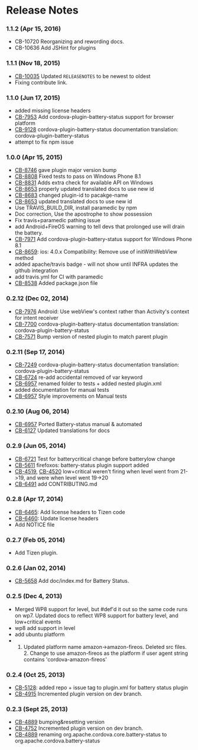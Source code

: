 <!--
#
# Licensed to the Apache Software Foundation (ASF) under one
# or more contributor license agreements.  See the NOTICE file
# distributed with this work for additional information
# regarding copyright ownership.  The ASF licenses this file
# to you under the Apache License, Version 2.0 (the
# "License"); you may not use this file except in compliance
# with the License.  You may obtain a copy of the License at
# 
# http://www.apache.org/licenses/LICENSE-2.0
# 
# Unless required by applicable law or agreed to in writing,
# software distributed under the License is distributed on an
# "AS IS" BASIS, WITHOUT WARRANTIES OR CONDITIONS OF ANY
#  KIND, either express or implied.  See the License for the
# specific language governing permissions and limitations
# under the License.
#
-->
# Release Notes

### 1.1.2 (Apr 15, 2016)
* CB-10720 Reorganizing and rewording docs.
* CB-10636 Add JSHint for plugins

### 1.1.1 (Nov 18, 2015)
* [CB-10035](https://issues.apache.org/jira/browse/CB-10035) Updated `RELEASENOTES` to be newest to oldest
* Fixing contribute link.

### 1.1.0 (Jun 17, 2015)
* added missing license headers
* [CB-7953](https://issues.apache.org/jira/browse/CB-7953) Add cordova-plugin-battery-status support for browser platform
* [CB-9128](https://issues.apache.org/jira/browse/CB-9128) cordova-plugin-battery-status documentation translation: cordova-plugin-battery-status
* attempt to fix npm issue

### 1.0.0 (Apr 15, 2015)
* [CB-8746](https://issues.apache.org/jira/browse/CB-8746) gave plugin major version bump
* [CB-8808](https://issues.apache.org/jira/browse/CB-8808) Fixed tests to pass on Windows Phone 8.1
* [CB-8831](https://issues.apache.org/jira/browse/CB-8831) Adds extra check for available API on Windows
* [CB-8653](https://issues.apache.org/jira/browse/CB-8653) properly updated translated docs to use new id
* [CB-8683](https://issues.apache.org/jira/browse/CB-8683) changed plugin-id to pacakge-name
* [CB-8653](https://issues.apache.org/jira/browse/CB-8653) updated translated docs to use new id
* Use TRAVIS_BUILD_DIR, install paramedic by npm
* Doc correction, Use the apostrophe to show possession
* Fix travis+paramedic pathing issue
* add Android+FireOS warning to tell devs that prolonged use will drain the battery.
* [CB-7971](https://issues.apache.org/jira/browse/CB-7971) Add cordova-plugin-battery-status support for Windows Phone 8.1
* [CB-8659](https://issues.apache.org/jira/browse/CB-8659): ios: 4.0.x Compatibility: Remove use of initWithWebView method
* added apache/travis badge - will not show until INFRA updates the github integration
* add travis.yml for CI with paramedic
* [CB-8538](https://issues.apache.org/jira/browse/CB-8538) Added package.json file

### 0.2.12 (Dec 02, 2014)
* [CB-7976](https://issues.apache.org/jira/browse/CB-7976) Android: Use webView's context rather than Activity's context for intent receiver
* [CB-7700](https://issues.apache.org/jira/browse/CB-7700) cordova-plugin-battery-status documentation translation: cordova-plugin-battery-status
* [CB-7571](https://issues.apache.org/jira/browse/CB-7571) Bump version of nested plugin to match parent plugin

### 0.2.11 (Sep 17, 2014)
* [CB-7249](https://issues.apache.org/jira/browse/CB-7249) cordova-plugin-battery-status documentation translation: cordova-plugin-battery-status
* [CB-6724](https://issues.apache.org/jira/browse/CB-6724) re-add accidental removed of var keyword
* [CB-6957](https://issues.apache.org/jira/browse/CB-6957) renamed folder to tests + added nested plugin.xml
* added documentation for manual tests
* [CB-6957](https://issues.apache.org/jira/browse/CB-6957) Style improvements on Manual tests

### 0.2.10 (Aug 06, 2014)
* [CB-6957](https://issues.apache.org/jira/browse/CB-6957) Ported Battery-status manual & automated
* [CB-6127](https://issues.apache.org/jira/browse/CB-6127) Updated translations for docs

### 0.2.9 (Jun 05, 2014)
* [CB-6721](https://issues.apache.org/jira/browse/CB-6721) Test for batterycritical change before batterylow change
* [CB-5611](https://issues.apache.org/jira/browse/CB-5611) firefoxos: battery-status plugin support added
* [CB-4519](https://issues.apache.org/jira/browse/CB-4519), [CB-4520](https://issues.apache.org/jira/browse/CB-4520) low+critical weren't firing when level went from 21->19, and were when level went 19->20
* [CB-6491](https://issues.apache.org/jira/browse/CB-6491) add CONTRIBUTING.md

### 0.2.8 (Apr 17, 2014)
* [CB-6465](https://issues.apache.org/jira/browse/CB-6465): Add license headers to Tizen code
* [CB-6460](https://issues.apache.org/jira/browse/CB-6460): Update license headers
* Add NOTICE file

### 0.2.7 (Feb 05, 2014)
* Add Tizen plugin.

### 0.2.6 (Jan 02, 2014)
* [CB-5658](https://issues.apache.org/jira/browse/CB-5658) Add doc/index.md for Battery Status.

### 0.2.5 (Dec 4, 2013)
* Merged WP8 support for level, but #def'd it out so the same code runs on wp7.  Updated docs to reflect WP8 support for battery level, and low+critical events
* wp8 add support in level
* add ubuntu platform
* 1. Updated platform name amazon->amazon-fireos. Deleted src files. 2. Change to use amazon-fireos as the platform if user agent string contains 'cordova-amazon-fireos'

### 0.2.4 (Oct 25, 2013)
* [CB-5128](https://issues.apache.org/jira/browse/CB-5128): added repo + issue tag to plugin.xml for battery status plugin
* [CB-4915](https://issues.apache.org/jira/browse/CB-4915) Incremented plugin version on dev branch.

### 0.2.3 (Sept 25, 2013)
* [CB-4889](https://issues.apache.org/jira/browse/CB-4889) bumping&resetting version
* [CB-4752](https://issues.apache.org/jira/browse/CB-4752) Incremented plugin version on dev branch.
* [CB-4889](https://issues.apache.org/jira/browse/CB-4889) renaming org.apache.cordova.core.battery-status to org.apache.cordova.battery-status
